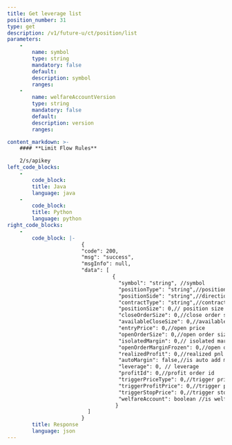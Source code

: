 ```yaml
---
title: Get leverage list
position_number: 31
type: get
description: /v1/future-u/ct/position/list
parameters:
    -
        name: symbol
        type: string
        mandatory: false
        default:
        description: symbol
        ranges:
    -
        name: welfareAccountVersion
        type: string
        mandatory: false
        default:
        description: version
        ranges:

content_markdown: >-
    #### **Limit Flow Rules**

    2/s/apikey
left_code_blocks:
    -
        code_block:
        title: Java
        language: java
    -
        code_block:
        title: Python
        language: python
right_code_blocks:
    -
        code_block: |-
                        {
                        "code": 200,
                        "msg": "success",
                        "msgInfo": null,
                        "data": [
                                  {
                                    "symbol": "string", //symbol
                                    "positionType": "string",//position type:CROSSED;ISOLATED
                                    "positionSide": "string",//direction
                                    "contractType": "string",//contract type：PERPETUAL、PREDICT
                                    "positionSize": 0,// position size
                                    "closeOrderSize": 0,//close order size
                                    "availableCloseSize": 0,//available close size
                                    "entryPrice": 0,//open price
                                    "openOrderSize": 0,//open order size
                                    "isolatedMargin": 0,// isolated margin
                                    "openOrderMarginFrozen": 0,//open order margin frozen
                                    "realizedProfit": 0,//realized pnl
                                    "autoMargin": false,//is auto add margin
                                    "leverage": 0, // leverage
                                    "profitId": 0,//profit order id
                                    "triggerPriceType": 0,//trigger price type 1index price 2mark price 3deal price
                                    "triggerProfitPrice": 0,//trigger profit price
                                    "triggerStopPrice": 0,//trigger stop price
                                    "welfareAccount": boolean //is welfare account
                                   }
                          ]
                        }
        title: Response
        language: json
---
```

